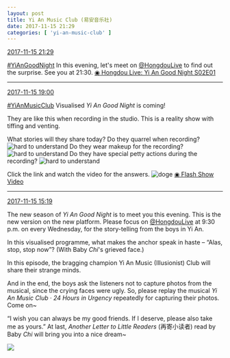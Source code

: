 ```yaml
---
layout: post
title: Yi An Music Club (易安音乐社)
date: 2017-11-15 21:29
categories: [ 'yi-an-music-club' ]
---
```


<div class="weibo-info">
  <a href="https://weibo.com/6094546964/Fvf4TFv6Z">2017-11-15 21:29</a>
</div>

[#YiAnGoodNight](https://weibo.com/p/10080892b104a59bff303ca883e7931b5b916e/super_index) In this evening, let's meet on [@HongdouLive](http://weibo.com/u/5990184179) to find out the surprise. See you at 21:30. [◉ Hongdou Live: Yi An Good Night S02E01](http://www.hongdoufm.com/room/1067146996474707979)

<!-- more -->

---

<div class="weibo-info">
  <a href="https://weibo.com/6094546964/Fve62xSGp">2017-11-15 19:00</a>
</div>

[#YiAnMusicClub](https://weibo.com/p/100808beae2e3e05b17b64f63ebedca39f19b2/super_index) Visualised *Yi An Good Night* is coming!

They are like this when recording in the studio. This is a reality show with tiffing and venting.

What stories will they share today? Do they quarrel when recording? ![hard to understand](https://img.t.sinajs.cn/t4/appstyle/expression/ext/normal/3c/moren_feijie_org.png) Do they wear makeup for the recording? ![hard to understand](https://img.t.sinajs.cn/t4/appstyle/expression/ext/normal/3c/moren_feijie_org.png) Do they have special petty actions during the recording? ![hard to understand](https://img.t.sinajs.cn/t4/appstyle/expression/ext/normal/3c/moren_feijie_org.png)

Click the link and watch the video for the answers. ![doge](https://img.t.sinajs.cn/t4/appstyle/expression/ext/normal/b6/doge_org.gif) [◉ Flash Show Video](https://www.miaopai.com/show/5OjgJmTVT46-gseClgY~4LAb6QlrB6M53JyvaA__.htm)

---

<div class="weibo-info">
  <a href="https://weibo.com/6094546964/FvcEwkPeq">2017-11-15 15:19</a>
</div>

The new season of *Yi An Good Night* is to meet you this evening. This is the new version on the new platform. Please focus on [@HongdouLive](http://weibo.com/u/5990184179) at 9:30 p.m. on every Wednesday, for the story-telling from the boys in Yi An.

In this visualised programme, what makes the anchor speak in haste – “Alas, stop, stop now”? (With Baby *Chi*'s grieved face.)

In this episode, the bragging champion Yi An Music (Illusionist) Club will share their strange minds.

And in the end, the boys ask the listeners not to capture photos from the musical, since the crying faces were ugly. So, please replay the musical *Yi An Music Club · 24 Hours in Urgency* repeatedly for capturing their photos. Come on~

“I wish you can always be my good friends. If I deserve, please also take me as yours.” At last, *Another Letter to Little Readers* (再寄小读者) read by Baby *Chi* will bring you into a nice dream~

<a href="https://wx1.sinaimg.cn/mw690/006Es64Agy1flisnkoy9yj30ku0bstbj.jpg">
  <img class="weibo-pic-preview-h" src="https://wx1.sinaimg.cn/orj360/006Es64Agy1flisnkoy9yj30ku0bstbj.jpg" />
</a>
